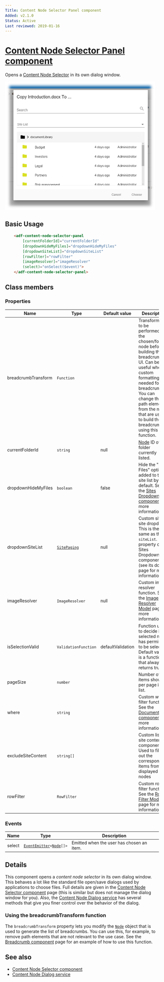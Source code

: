 ```yaml
---
Title: Content Node Selector Panel component
Added: v2.1.0
Status: Active
Last reviewed: 2019-01-16
---
```


# [Content Node Selector Panel component](../../lib/content-services/content-node-selector/content-node-selector-panel.component.ts "Defined in content-node-selector-panel.component.ts")

Opens a [Content Node Selector](content-node-selector.component.md)  in its own dialog window.

![Content Node Selector screenshot](../docassets/images/ContentNodeSelector.png)

## Basic Usage

```html
    <adf-content-node-selector-panel
        [currentFolderId]="currentFolderId"
        [dropdownHideMyFiles]="dropdownHideMyFiles"
        [dropdownSiteList]="dropdownSiteList"
        [rowFilter]="rowFilter"
        [imageResolver]="imageResolver"
        (select)="onSelect($event)">
    </adf-content-node-selector-panel>
```

## Class members

### Properties

| Name | Type | Default value | Description |
| ---- | ---- | ------------- | ----------- |
| breadcrumbTransform | `Function` |  | Transformation to be performed on the chosen/folder node before building the breadcrumb UI. Can be useful when custom formatting is needed for the breadcrumb. You can change the path elements from the node that are used to build the breadcrumb using this function. |
| currentFolderId | `string` | null | [Node](https://github.com/Alfresco/alfresco-js-api/blob/development/src/api/content-rest-api/docs/Node.md) ID of the folder currently listed. |
| dropdownHideMyFiles | `boolean` | false | Hide the "My Files" option added to the site list by default. See the [Sites Dropdown component](sites-dropdown.component.md) for more information. |
| dropdownSiteList | [`SitePaging`](https://github.com/Alfresco/alfresco-js-api/blob/master/src/alfresco-core-rest-api/docs/SitePaging.md) | null | Custom site for site dropdown. This is the same as the `siteList`. property of the Sites Dropdown component (see its doc page for more information). |
| imageResolver | `ImageResolver` | null | Custom image resolver function. See the [Image Resolver Model](image-resolver.model.md) page for more information. |
| isSelectionValid | `ValidationFunction` | defaultValidation | Function used to decide if the selected node has permission to be selected. Default value is a function that always returns true. |
| pageSize | `number` |  | Number of items shown per page in the list. |
| where | `string` |  | Custom _where_ filter function. See the [Document List component](../content-services/document-list.component.md) for more information. |
| excludeSiteContent | `string[]` |  | Custom list of site content componentIds. Used to filter out the corresponding items from the displayed nodes |
| rowFilter | `RowFilter` |  | Custom row filter function. See the [Row Filter Model](row-filter.model.md) page for more information. |

### Events

| Name | Type | Description |
| ---- | ---- | ----------- |
| select | [`EventEmitter`](https://angular.io/api/core/EventEmitter)`<`[`Node`](https://github.com/Alfresco/alfresco-js-api/blob/development/src/api/content-rest-api/docs/Node.md)`[]>` | Emitted when the user has chosen an item. |

## Details

This component opens a _content node selector_ in its own dialog window. This behaves a lot like the
standard file open/save dialogs used by applications to choose files. Full details are given in the
[Content Node Selector component](content-node-selector.component.md) page (this is similar but does
not manage the dialog window for you). Also, the
[Content Node Dialog service](content-node-dialog.service.md) has several methods that give you
finer control over the behavior of the dialog.

### Using the breadcrumbTransform function

The `breadcrumbTransform` property lets you modify the [`Node`](https://github.com/Alfresco/alfresco-js-api/blob/development/src/api/content-rest-api/docs/Node.md) object that is used to generate the
list of breadcrumbs. You can use this, for example, to remove path elements that are not
relevant to the use case. See the [Breadcrumb component](breadcrumb.component.md) page for an
example of how to use this function.

## See also

-   [Content Node Selector component](content-node-selector.component.md)
-   [Content Node Dialog service](content-node-dialog.service.md)
